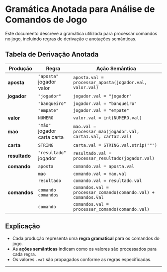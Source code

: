 # Gramática Anotada para Análise de Comandos de Jogo

Este documento descreve a gramática utilizada para processar comandos no jogo, incluindo regras de derivação e anotações semânticas.

## **Tabela de Derivação Anotada**
| Produção                | Regra | Ação Semântica |
|-------------------------|--------------------------------|-----------------------------------------------------------|
| **aposta**             | `"aposta"` jogador valor      | `aposta.val = processar_aposta(jogador.val, valor.val)`   |
| **jogador**            | `"jogador"`                  | `jogador.val = "jogador"`                                |
|                        | `"banqueiro"`                | `jogador.val = "banqueiro"`                              |
|                        | `"empate"`                   | `jogador.val = "empate"`                                 |
| **valor**              | `NUMERO`                     | `valor.val = int(NUMERO.val)`                            |
| **mao**                | `"mão"` jogador carta carta  | `mao.val = processar_mao(jogador.val, carta1.val, carta2.val)` |
| **carta**              | `STRING`                     | `carta.val = STRING.val.strip('"')`                      |
| **resultado**          | `"resultado"` jogador        | `resultado.val = processar_resultado(jogador.val)`       |
| **comando**            | `aposta`                     | `comando.val = aposta.val`                               |
|                        | `mao`                        | `comando.val = mao.val`                                  |
|                        | `resultado`                  | `comando.val = resultado.val`                            |
| **comandos**           | `comando comandos`           | `comandos.val = processar_comando(comando.val) + comandos.val` |
|                        | `comando`                    | `comandos.val = processar_comando(comando.val)`         |

## **Explicação**
- Cada produção representa uma **regra gramatical** para os comandos do jogo.
- As **ações semânticas** indicam como os valores são processados para cada regra.
- Os valores `.val` são propagados conforme as regras especificadas.

---
